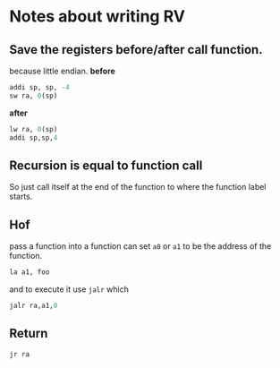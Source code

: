 # Notes about writing RV
## Save the registers before/after call function.
because little endian.
**before** 
```R
addi sp, sp, -4
sw ra, 0(sp)
```
**after** 
```R
lw ra, 0(sp)
addi sp,sp,4
```
## Recursion is equal to function call
So just call itself at the end of the function to where the function label starts.

## Hof
pass a function into a function can set `a0` or `a1` to be the address of the function. 
```R
la a1, foo
```
and to execute it use `jalr` which 
```R
jalr ra,a1,0
```

## Return 
```R
jr ra
```
